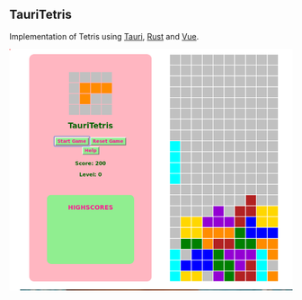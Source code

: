 ## TauriTetris

Implementation of Tetris using [Tauri](https://tauri.app/), [Rust](https://www.rust-lang.org/) and [Vue](https://vuejs.org/).

![img.png](img.png)
